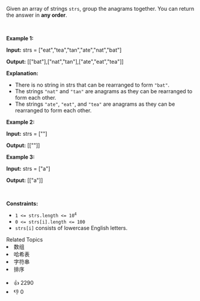 <p>Given an array of strings <code>strs</code>, group the <span data-keyword="anagram">anagrams</span> together. You can return the answer in <strong>any order</strong>.</p>

<p>&nbsp;</p> 
<p><strong class="example">Example 1:</strong></p>

<div class="example-block"> 
 <p><strong>Input:</strong> <span class="example-io">strs = ["eat","tea","tan","ate","nat","bat"]</span></p> 
</div>

<p><strong>Output:</strong> <span class="example-io">[["bat"],["nat","tan"],["ate","eat","tea"]]</span></p>

<p><strong>Explanation:</strong></p>

<ul> 
 <li>There is no string in strs that can be rearranged to form <code>"bat"</code>.</li> 
 <li>The strings <code>"nat"</code> and <code>"tan"</code> are anagrams as they can be rearranged to form each other.</li> 
 <li>The strings <code>"ate"</code>, <code>"eat"</code>, and <code>"tea"</code> are anagrams as they can be rearranged to form each other.</li> 
</ul>

<p><strong class="example">Example 2:</strong></p>

<div class="example-block"> 
 <p><strong>Input:</strong> <span class="example-io">strs = [""]</span></p> 
</div>

<p><strong>Output:</strong> <span class="example-io">[[""]]</span></p>

<p><strong class="example">Example 3:</strong></p>

<div class="example-block"> 
 <p><strong>Input:</strong> <span class="example-io">strs = ["a"]</span></p> 
</div>

<p><strong>Output:</strong> <span class="example-io">[["a"]]</span></p>

<p>&nbsp;</p> 
<p><strong>Constraints:</strong></p>

<ul> 
 <li><code>1 &lt;= strs.length &lt;= 10<sup>4</sup></code></li> 
 <li><code>0 &lt;= strs[i].length &lt;= 100</code></li> 
 <li><code>strs[i]</code> consists of lowercase English letters.</li> 
</ul>

<div><div>Related Topics</div><div><li>数组</li><li>哈希表</li><li>字符串</li><li>排序</li></div></div><br><div><li>👍 2290</li><li>👎 0</li></div>